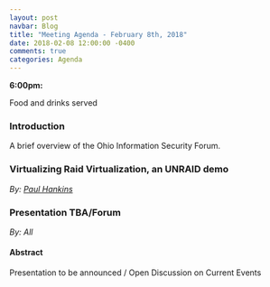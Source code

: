 ```yaml
---
layout: post
navbar: Blog
title: "Meeting Agenda - February 8th, 2018"
date: 2018-02-08 12:00:00 -0400
comments: true
categories: Agenda
---
```


**6:00pm:**

Food and drinks served

### Introduction

A brief overview of the Ohio Information Security Forum.

### **Virtualizing Raid Virtualization, an UNRAID demo**
_By: [Paul Hankins](https://www.ohioinfosec.org)_

### **Presentation TBA/Forum**
_By: *All*_

#### Abstract

Presentation to be announced / Open Discussion on Current Events
